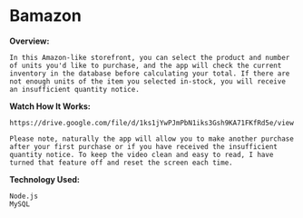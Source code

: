 # Bamazon

**Overview:**

    In this Amazon-like storefront, you can select the product and number of units you'd like to purchase, and the app will check the current inventory in the database before calculating your total. If there are not enough units of the item you selected in-stock, you will receive an insufficient quantity notice. 

**Watch How It Works:**

    https://drive.google.com/file/d/1ks1jYwPJmPbN1iks3Gsh9KA71FKfRd5e/view
    
    Please note, naturally the app will allow you to make another purchase after your first purchase or if you have received the insufficient quantity notice. To keep the video clean and easy to read, I have turned that feature off and reset the screen each time. 

**Technology Used:**

    Node.js
    MySQL